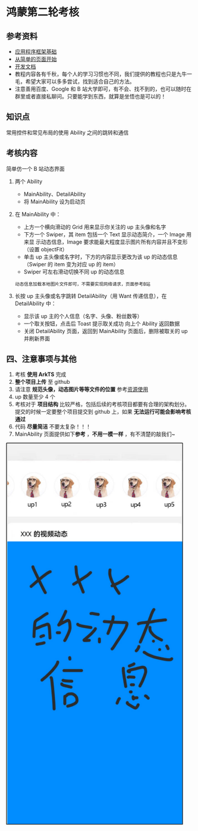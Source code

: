 # 鸿蒙第二轮考核

## 参考资料

- [应用程序框架基础](https://developer.huawei.com/consumer/cn/training/course/slightMooc/C101717497122909477)
- [从简单的页面开始](https://developer.huawei.com/consumer/cn/training/course/slightMooc/C101717497398588123)
- [开发文档](https://developer.huawei.com/consumer/cn/doc/harmonyos-guides-V5/application-dev-guide-V5)
- 教程内容各有千秋，每个人的学习习惯也不同，我们提供的教程也只是九牛一毛，希望大家可以多多尝试，找到适合自己的方法。
- 注意善用百度、Google 和 B 站大学即可，有不会、找不到的，也可以随时在群里或者直接私聊问。只要能学到东西，就算是坐悟也是可以的！

## 知识点

常用控件和常见布局的使用
Ability 之间的跳转和通信

## 考核内容

简单仿一个 B 站动态界面

1. 两个 Ability

   - MainAbility、DetailAbility
   - 将 MainAbility 设为启动页

2. 在 MainAbility 中：

   - 上方一个横向滑动的 Grid 用来显示你关注的 up 主头像和名字
   - 下方一个 Swiper，其 item 包括一个 Text 显示动态简介，一个 Image 用来显 示动态信息，Image 要求能最大程度显示图片所有内容并且不变形（设置 objectFit）
   - 单击 up 主头像或名字时，下方的内容显示更改为该 up 的动态信息（Swiper 的 item 变为对应 up 的 item）
   - Swiper 可左右滑动切换不同 up 的动态信息

   ```
   动态信息加载本地图片文件即可，不需要实现网络请求，页面参考B站
   ```

3. 长按 up 主头像或名字跳转 DetailAbility（用 Want 传递信息），在 DetailAbility 中：

   - 显示该 up 主的个人信息（名字、头像、粉丝数等）
   - 一个取关按钮，点击后 Toast 提示取关成功 向上个 Ability 返回数据
   - 关闭 DetailAbility 页面，返回到 MainAbility 页面后，删除被取关的 up 并刷新界面


## 四、注意事项与其他

1. 考核 **使用 ArkTS** 完成
2. **整个项目上传** 至 github
3. 请注意 **规范头像，动态图片等等文件的位置** 参考[资源使用](https://developer.huawei.com/consumer/cn/doc/harmonyos-guides-V5/resource-usage-V5)
4. up 数量至少 4 个
5. 考核对于 **项目结构** 比较严格，包括后续的考核项目都要有合理的架构划分。提交的时候一定要整个项目提交到 github 上，如果 **无法运行可能会影响考核通过**
6. 代码 **尽量简洁** 不要太复杂！！！
7. MainAbility 页面提供如下**参考** ，**不用一模一样** ，有不清楚的敲我们~

![img](https://github.com/west2-online/learn-HarmonyOS/blob/0d60fb68ea3f42e9ccc5136862f1dfd33aaffb6a/img/round-2.jpg)
```
````
